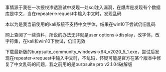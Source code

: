 事情源于我在一次授权渗透测试中发现一处sql注入漏洞，在爆库是发现有个数据库是中文，当在repeater->request中输入中文时，发现乱码

本以为是我当前使用的kali系统不支持中文字体，结果在win10下尝试仍旧乱码

网上查阅了一些资料，所说的办法无非就是user options->display，改字体，改字符集，在kali和win10下尝试，仍旧无效

下载最新版的burpsuite_community_windows-x64_v2020_5_1.exe，尝试后发现在repeater->request中输入中文时，不乱码，怀疑可能是官方在某个版本中修复了中文乱码的问题，我之前用的是burpsuite pro v2.1.04破解版 
